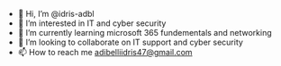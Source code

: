 - 👋 Hi, I’m @idris-adbl
- 👀 I’m interested in IT and cyber security
- 🌱 I’m currently learning microsoft 365 fundementals and networking
- 💞️ I’m looking to collaborate on IT support and cyber security 
- 📫 How to reach me adibelliidris47@gmail.com


<!---
idris-adbl/idris-adbl is a ✨ special ✨ repository because its `README.md` (this file) appears on your GitHub profile.
You can click the Preview link to take a look at your changes.
--->
